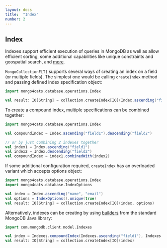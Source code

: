 ```yaml
---
layout: docs
title:  "Index"
number: 2
---
```


## Index

Indexes support efficient execution of queries in MongoDB as well as allow efficient sorting, some additional capabilities like unique constraints and geospatial search, and [more](https://docs.mongodb.com/manual/indexes/). 

`MongoCollectionF[T]` supports several ways of creating an index on a field (or multiple fields).
The simplest one would be calling `createIndex` method and passing defined index specification object:
```scala
import mongo4cats.database.operations.Index

val result: IO[String] = collection.createIndex[IO](Index.ascending("field"))
```
To create a compound index, multiple specifications can be combined together:
```scala
import mongo4cats.database.operations.Index

val compoundIndex = Index.ascending("field1").descending("field2")

// or by just combining 2 indexes together
val index1 = Index.ascending("field1")
val index2 = Index.descending("field2")
val compoundIndex = index1.combinedWith(index2)
```
If some additional configuration required, `createIndex` has an overloaded variant which accepts options object:
```scala
import mongo4cats.database.operations.Index
import mongo4cats.database.IndexOptions

val index = Index.ascending("name", "email")
val options = IndexOptions().unique(true)
val result: IO[String] = collection.createIndex[IO](index, options)
```
Alternatively, indexes can be creating by using [builders](https://docs.mongodb.com/drivers/java/sync/current/fundamentals/builders/indexes/) from the standard MongoDB Java library:
```scala
import com.mongodb.client.model.Indexes

val index = Indexes.compoundIndex(Indexes.ascending("field1"), Indexes.ascending("field2"))
val result: IO[String] = collection.createIndex[IO](index)
```